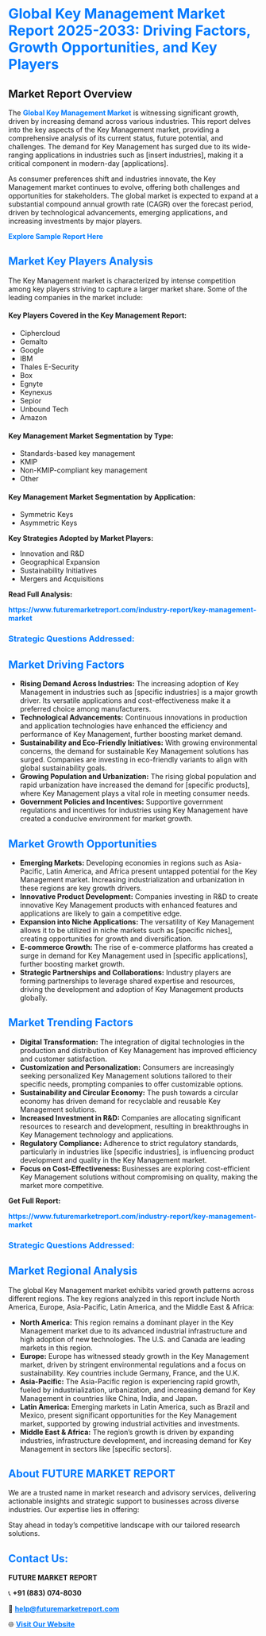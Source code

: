 <h1 style="color: #007BFF;">Global Key Management Market Report 2025-2033: Driving Factors, Growth Opportunities, and Key Players</h1>

<section id="overview">
<h2>Market Report Overview</h2>
<p>The <a href="https://www.futuremarketreport.com/industry-report/key-management-market" style="color: #007BFF; text-decoration: none;"><strong>Global Key Management Market</strong></a> is witnessing significant growth, driven by increasing demand across various industries. This report delves into the key aspects of the Key Management market, providing a comprehensive analysis of its current status, future potential, and challenges. The demand for Key Management has surged due to its wide-ranging applications in industries such as [insert industries], making it a critical component in modern-day [applications].</p>
<p>As consumer preferences shift and industries innovate, the Key Management market continues to evolve, offering both challenges and opportunities for stakeholders. The global market is expected to expand at a substantial compound annual growth rate (CAGR) over the forecast period, driven by technological advancements, emerging applications, and increasing investments by major players.</p>
</section>

<section id="overview">
<p><a href="https://www.futuremarketreport.com/request-sample/reportId=43687" style="color: #007BFF; text-decoration: none;"><strong>Explore Sample Report Here</strong></a></p>
</section>

<section id="key-players">
<h2 style="color: #007BFF;">Market Key Players Analysis</h2>
<p>The Key Management market is characterized by intense competition among key players striving to capture a larger market share. Some of the leading companies in the market include:</p>
<h4>Key Players Covered in the Key Management Report:</h4>
<ul><li>Ciphercloud</li><li>Gemalto</li><li>Google</li><li>IBM</li><li>Thales E-Security</li><li>Box</li><li>Egnyte</li><li>Keynexus</li><li>Sepior</li><li>Unbound Tech</li><li>Amazon</li></ul>
<h4>Key Management Market Segmentation by Type:</h4>
<ul><li>Standards-based key management</li><li>KMIP</li><li>Non-KMIP-compliant key management</li><li>Other</li></ul>

<h4>Key Management Market Segmentation by Application:</h4>
<ul><li>Symmetric Keys</li><li>Asymmetric Keys</li></ul>
<p><strong>Key Strategies Adopted by Market Players:</strong></p>
<ul>
<li>Innovation and R&D</li>
<li>Geographical Expansion</li>
<li>Sustainability Initiatives</li>
<li>Mergers and Acquisitions</li>
</ul>
</section>

<section>
<p><strong>Read Full Analysis: </strong></p><a href="https://www.futuremarketreport.com/industry-report/key-management-market" style="color: #007BFF; text-decoration: none;"><strong>https://www.futuremarketreport.com/industry-report/key-management-market</strong></a>
<h3 style="color: #007BFF;">Strategic Questions Addressed:</h3>
</section>

<section id="driving-factors">
<h2 style="color: #007BFF;">Market Driving Factors</h2>
<ul>
<li><strong>Rising Demand Across Industries:</strong> The increasing adoption of Key Management in industries such as [specific industries] is a major growth driver. Its versatile applications and cost-effectiveness make it a preferred choice among manufacturers.</li>
<li><strong>Technological Advancements:</strong> Continuous innovations in production and application technologies have enhanced the efficiency and performance of Key Management, further boosting market demand.</li>
<li><strong>Sustainability and Eco-Friendly Initiatives:</strong> With growing environmental concerns, the demand for sustainable Key Management solutions has surged. Companies are investing in eco-friendly variants to align with global sustainability goals.</li>
<li><strong>Growing Population and Urbanization:</strong> The rising global population and rapid urbanization have increased the demand for [specific products], where Key Management plays a vital role in meeting consumer needs.</li>
<li><strong>Government Policies and Incentives:</strong> Supportive government regulations and incentives for industries using Key Management have created a conducive environment for market growth.</li>
</ul>
</section>

<section id="growth-opportunities">
<h2 style="color: #007BFF;">Market Growth Opportunities</h2>
<ul>
<li><strong>Emerging Markets:</strong> Developing economies in regions such as Asia-Pacific, Latin America, and Africa present untapped potential for the Key Management market. Increasing industrialization and urbanization in these regions are key growth drivers.</li>
<li><strong>Innovative Product Development:</strong> Companies investing in R&D to create innovative Key Management products with enhanced features and applications are likely to gain a competitive edge.</li>
<li><strong>Expansion into Niche Applications:</strong> The versatility of Key Management allows it to be utilized in niche markets such as [specific niches], creating opportunities for growth and diversification.</li>
<li><strong>E-commerce Growth:</strong> The rise of e-commerce platforms has created a surge in demand for Key Management used in [specific applications], further boosting market growth.</li>
<li><strong>Strategic Partnerships and Collaborations:</strong> Industry players are forming partnerships to leverage shared expertise and resources, driving the development and adoption of Key Management products globally.</li>
</ul>
</section>

<section id="trending-factors">
<h2 style="color: #007BFF;">Market Trending Factors</h2>
<ul>
<li><strong>Digital Transformation:</strong> The integration of digital technologies in the production and distribution of Key Management has improved efficiency and customer satisfaction.</li>
<li><strong>Customization and Personalization:</strong> Consumers are increasingly seeking personalized Key Management solutions tailored to their specific needs, prompting companies to offer customizable options.</li>
<li><strong>Sustainability and Circular Economy:</strong> The push towards a circular economy has driven demand for recyclable and reusable Key Management solutions.</li>
<li><strong>Increased Investment in R&D:</strong> Companies are allocating significant resources to research and development, resulting in breakthroughs in Key Management technology and applications.</li>
<li><strong>Regulatory Compliance:</strong> Adherence to strict regulatory standards, particularly in industries like [specific industries], is influencing product development and quality in the Key Management market.</li>
<li><strong>Focus on Cost-Effectiveness:</strong> Businesses are exploring cost-efficient Key Management solutions without compromising on quality, making the market more competitive.</li>
</ul>
</section>

<section>
<p><strong>Get Full Report: </strong></p><a href="https://www.futuremarketreport.com/industry-report/key-management-market" style="color: #007BFF; text-decoration: none;"><strong>https://www.futuremarketreport.com/industry-report/key-management-market</strong></a>
<h3 style="color: #007BFF;">Strategic Questions Addressed:</h3>
</section>


<section id="regional-analysis">
<h2 style="color: #007BFF;">Market Regional Analysis</h2>
<p>The global Key Management market exhibits varied growth patterns across different regions. The key regions analyzed in this report include North America, Europe, Asia-Pacific, Latin America, and the Middle East & Africa:</p>
<ul>
<li><strong>North America:</strong> This region remains a dominant player in the Key Management market due to its advanced industrial infrastructure and high adoption of new technologies. The U.S. and Canada are leading markets in this region.</li>
<li><strong>Europe:</strong> Europe has witnessed steady growth in the Key Management market, driven by stringent environmental regulations and a focus on sustainability. Key countries include Germany, France, and the U.K.</li>
<li><strong>Asia-Pacific:</strong> The Asia-Pacific region is experiencing rapid growth, fueled by industrialization, urbanization, and increasing demand for Key Management in countries like China, India, and Japan.</li>
<li><strong>Latin America:</strong> Emerging markets in Latin America, such as Brazil and Mexico, present significant opportunities for the Key Management market, supported by growing industrial activities and investments.</li>
<li><strong>Middle East & Africa:</strong> The region’s growth is driven by expanding industries, infrastructure development, and increasing demand for Key Management in sectors like [specific sectors].</li>
</ul>
</section>

<footer>
<h2 style="color: #007BFF;">About FUTURE MARKET REPORT</h2>
<p>We are a trusted name in market research and advisory services, delivering actionable insights and strategic support to businesses across diverse industries. Our expertise lies in offering:</p>

<p>Stay ahead in today’s competitive landscape with our tailored research solutions.</p>

<h2 style="color: #007BFF;">Contact Us:</h2>
<p><strong>FUTURE MARKET REPORT</strong></p>
<p>📞 <strong>+91 (883) 074-8030</strong></p>
<p>📧 <strong><a href="mailto:help@futuremarketreport.com" style="color: #007BFF;">help@futuremarketreport.com</a></strong></p>
<p>🌐 <strong><a href="https://www.futuremarketreport.com/" style="color: #007BFF;">Visit Our Website</a></strong></p>
</footer>